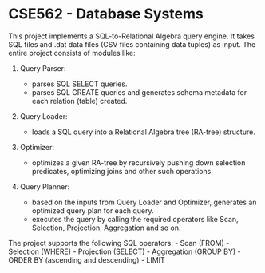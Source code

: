 CSE562 - Database Systems
=======

This project implements a SQL-to-Relational Algebra query engine. It takes SQL files and .dat data files (CSV files containing data tuples) as input. The entire project consists of modules like:

1. Query Parser:
   - parses SQL SELECT queries.
   - parses SQL CREATE queries and generates schema metadata for each relation (table) created.

2. Query Loader:
   - loads a SQL query into a Relational Algebra tree (RA-tree) structure.

3. Optimizer:
   - optimizes a given RA-tree by recursively pushing down selection predicates, optimizing joins and other such operations.

4. Query Planner:
   - based on the inputs from Query Loader and Optimizer, generates an optimized query plan for each query.
   - executes the query by calling the required operators like Scan, Selection, Projection, Aggregation and so on.

The project supports the following SQL operators:
    - Scan (FROM)
    - Selection (WHERE)
    - Projection (SELECT)
    - Aggregation (GROUP BY)
    - ORDER BY (ascending and descending)
    - LIMIT